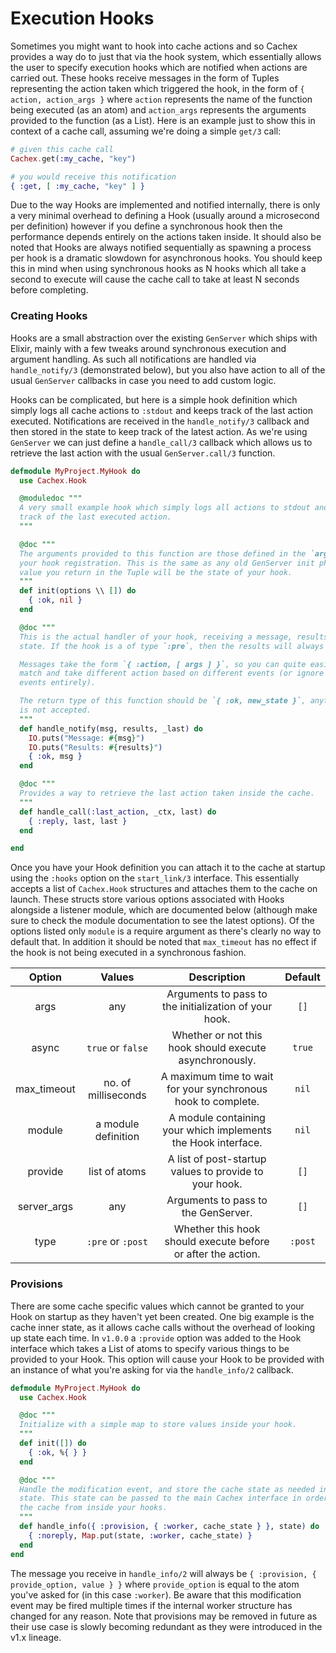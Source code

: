 # Execution Hooks

Sometimes you might want to hook into cache actions and so Cachex provides a way do to just that via the hook system, which essentially allows the user to specify execution hooks which are notified when actions are carried out. These hooks receive messages in the form of Tuples representing the action taken which triggered the hook, in the form of `{ action, action_args }` where `action` represents the name of the function being executed (as an atom) and `action_args` represents the arguments provided to the function (as a List). Here is an example just to show this in context of a cache call, assuming we're doing a simple `get/3` call:

```elixir
# given this cache call
Cachex.get(:my_cache, "key")

# you would receive this notification
{ :get, [ :my_cache, "key" ] }
```

Due to the way Hooks are implemented and notified internally, there is only a very minimal overhead to defining a Hook (usually around a microsecond per definition) however if you define a synchronous hook then the performance depends entirely on the actions taken inside. It should also be noted that Hooks are always notified sequentially as spawning a process per hook is a dramatic slowdown for asynchronous hooks. You should keep this in mind when using synchronous hooks as N hooks which all take a second to execute will cause the cache call to take at least N seconds before completing.

### Creating Hooks

Hooks are a small abstraction over the existing `GenServer` which ships with Elixir, mainly with a few tweaks around synchronous execution and argument handling. As such all notifications are handled via `handle_notify/3` (demonstrated below), but you also have action to all of the usual `GenServer` callbacks in case you need to add custom logic.

Hooks can be complicated, but here is a simple hook definition which simply logs all cache actions to `:stdout` and keeps track of the last action executed. Notifications are received in the `handle_notify/3` callback and then stored in the state to keep track of the latest action. As we're using `GenServer` we can just define a `handle_call/3` callback which allows us to retrieve the last action with the usual `GenServer.call/3` function.

```elixir
defmodule MyProject.MyHook do
  use Cachex.Hook

  @moduledoc """
  A very small example hook which simply logs all actions to stdout and keeps
  track of the last executed action.
  """

  @doc """
  The arguments provided to this function are those defined in the `args` key of
  your hook registration. This is the same as any old GenServer init phase. The
  value you return in the Tuple will be the state of your hook.
  """
  def init(options \\ []) do
    { :ok, nil }
  end

  @doc """
  This is the actual handler of your hook, receiving a message, results and the
  state. If the hook is a of type `:pre`, then the results will always be `nil`.

  Messages take the form `{ :action, [ args ] }`, so you can quite easily pattern
  match and take different action based on different events (or ignore certain
  events entirely).

  The return type of this function should be `{ :ok, new_state }`, anything else
  is not accepted.
  """
  def handle_notify(msg, results, _last) do
    IO.puts("Message: #{msg}")
    IO.puts("Results: #{results}")
    { :ok, msg }
  end

  @doc """
  Provides a way to retrieve the last action taken inside the cache.
  """
  def handle_call(:last_action, _ctx, last) do
    { :reply, last, last }
  end

end
```

Once you have your Hook definition you can attach it to the cache at startup using the `:hooks` option on the `start_link/3` interface. This essentially accepts a list of `Cachex.Hook` structures and attaches them to the cache on launch. These structs store various options associated with Hooks alongside a listener module, which are documented below (although make sure to check the module documentation to see the latest options). Of the options listed only `module` is a require argument as there's clearly no way to default that. In addition it should be noted that `max_timeout` has no effect if the hook is not being executed in a synchronous fashion.

|   Option  |       Values       |                          Description                           | Default |
|:---------:|:------------------:|:--------------------------------------------------------------:|:--------:
|    args   |        any         |      Arguments to pass to the initialization of your hook.     |   `[]`  |
|   async   | `true` or `false`  |     Whether or not this hook should execute asynchronously.    |  `true` |
|max_timeout| no. of milliseconds| A maximum time to wait for your synchronous hook to complete.  |  `nil`  |
|   module  | a module definition| A module containing your which implements the Hook interface.  |  `nil`  |
|  provide  |    list of atoms   |      A list of post-startup values to provide to your hook.    |   `[]`  |
|server_args|        any         |              Arguments to pass to the GenServer.               |   `[]`  |
|   type    | `:pre` or `:post`  |   Whether this hook should execute before or after the action. | `:post` |

### Provisions

There are some cache specific values which cannot be granted to your Hook on startup as they haven't yet been created. One big example is the cache inner state, as it allows cache calls without the overhead of looking up state each time. In `v1.0.0` a `:provide` option was added to the Hook interface which takes a List of atoms to specify various things to be provided to your Hook. This option will cause your Hook to be provided with an instance of what you're asking for via the `handle_info/2` callback.

```elixir
defmodule MyProject.MyHook do
  use Cachex.Hook

  @doc """
  Initialize with a simple map to store values inside your hook.
  """
  def init([]) do
    { :ok, %{ } }
  end

  @doc """
  Handle the modification event, and store the cache state as needed inside your
  state. This state can be passed to the main Cachex interface in order to call
  the cache from inside your hooks.
  """
  def handle_info({ :provision, { :worker, cache_state } }, state) do
    { :noreply, Map.put(state, :worker, cache_state) }
  end
end
```

The message you receive in `handle_info/2` will always be `{ :provision, { provide_option, value } }` where `provide_option` is equal to the atom you've asked for (in this case `:worker`). Be aware that this modification event may be fired multiple times if the internal worker structure has changed for any reason. Note that provisions may be removed in future as their use case is slowly becoming redundant as they were introduced in the v1.x lineage.
